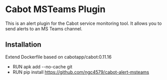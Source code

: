 Cabot MSTeams Plugin
=====

This is an alert plugin for the Cabot service monitoring tool. It allows you to send alerts to an MS Teams channel.

## Installation

Extend Dockerfile based on cabotapp/cabot:0.11.16

- RUN apk add --no-cache git
- RUN pip install https://github.com/ngc4579/cabot-alert-msteams
